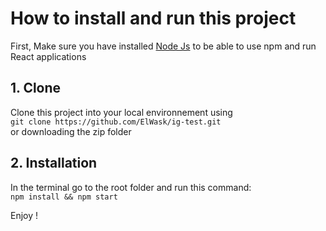 # How to install and run this project
First, Make sure you have installed [Node Js](https://nodejs.org/en/) to be able to use npm and run React applications  

## 1. Clone
Clone this project into your local environnement using  
    ```
    git clone https://github.com/ElWask/ig-test.git
     ```  
or downloading the zip folder 

## 2. Installation
In the terminal go to the root folder and run this command:  
    ```
    npm install && npm start 
    ```  
    
Enjoy !
